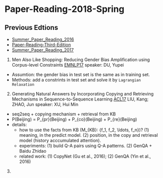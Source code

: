 # Paper-Reading-2018-Spring

## Previous Edtions

- [Summer_Paper_Reading_2016](https://github.com/rgtjf/Summer_Paper_Reading_2016)
- [Paper-Reading-Third-Edition](https://github.com/rgtjf/Paper-Reading-Third-Edition)
- [Summer_Paper_Reading_2017](https://github.com/rgtjf/Summer_Paper_Reading_2017)

1. Men Also Like Shopping: Reducing Gender Bias Amplification using Corpus-level Constraints
   [EMNLP17](http://aclweb.org/anthology/D/D17/D17-1323.pdf) speaker: DU, Yupei

  - Assumtion: the gender bias in test set is the same as in training set.
  - Methods: add a constrints in test set and solve it by ``Lagrangian Relaxation``

2. Generating Natural Answers by Incorporating Copying and Retrieving Mechanisms in Sequence-to-Sequence Learning
   [ACL17](http://aclweb.org/anthology/P/P17/P17-1019.pdf) LIU, Kang; ZHAO, Jun  speaker: XU, Hui Min

  - seq2seq + copying mechanism + retrieval from KB
  - P(Beijing) = P_{pr}(Beijing) + P_{co}(Beijing) + P_{re}(Beijing)
  - details:
    - how to use the facts from KB (M_{KB}: \{f_1, f_2, \ldots, f_n\})? (1) meaning, in the predict model. (2) position, in the copy and retrieval model (history acccumulated attention).
    - experiments: (1) build Q-A pairs using Q-A patterns. (2) GenQA + Baidu Zhidao
    - related work: (1) CopyNet (Gu et al., 2016); (2) GenQA (Yin et al., 2016)

3. 

